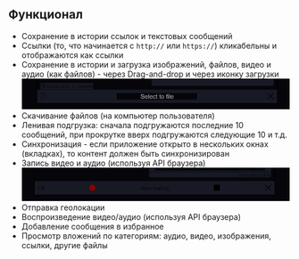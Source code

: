 ## Функционал


- Сохранение в истории ссылок и текстовых сообщений
- Ссылки (то, что начинается с ```http://``` или ```https://```) кликабельны и отображаются как ссылки
- Сохранение в истории и загрузка изображений, файлов, видео и аудио (как файлов) - через Drag-and-drop и через иконку загрузки
![f](https://github.com/Stanislavsus-prj/organizer_frontend/blob/main/readme_files/file.jpg?raw=true)
- Скачивание файлов (на компьютер пользователя)
- Ленивая подгрузка: сначала подгружаются последние 10 сообщений, при прокрутке вверх подгружаются следующие 10 и т.д.
- Синхронизация - если приложение открыто в нескольких окнах (вкладках), то контент должен быть синхронизирован
- Запись видео и аудио (используя API браузера)
![f](https://github.com/Stanislavsus-prj/organizer_frontend/blob/main/readme_files/video.jpg?raw=true)
- Отправка геолокации
- Воспроизведение видео/аудио (используя API браузера)
- Добавление сообщения в избранное
- Просмотр вложений по категориям: аудио, видео, изображения, ссылки, другие файлы
